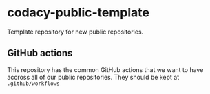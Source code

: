# codacy-public-template

Template repository for new public repositories. 

## GitHub actions

This repository has the common GitHub actions that we want to have accross all of our public repositories.
They should be kept at `.github/workflows`

